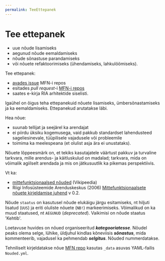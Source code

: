 ```yaml
---
permalink: TeeEttepanek
---
```


# Tee ettepanek

- uue nõude lisamiseks
- aegunud nõude eemaldamiseks
- nõude sõnastuse parandamiseks
- või nõuete refaktoorimiseks (ühendamiseks, lahkulöömiseks).

Tee ettepanek:
- <a href='https://github.com/e-gov/MFN/issues' target='_new'>avades issue</a> MFN-i repos
- esitades _pull request_-i [MFN-i repos](https://github.com/e-gov/MFN/)
- saates e-kirja RIA arhitektide siselisti.

Igaühel on õigus teha ettepanekuid nõuete lisamiseks, ümbersõnastamiseks ja ka eemaldamiseks. Ettepanekud arutatakse läbi. 

Hea nõue:
- suunab tellijat ja seejärel ka arendajat
- ei piirdu üksiku kogemusega, vaid pakkub standardset lahendusteed sageliesinevale, tüüpilisele vajadusele või probleemile
- toimima ka meelespeana (et olulist asja ära ei unustataks).

Nõuete lõppeesmärk on, et tekiks kasutajatele väärtust pakkuv ja turvaline tarkvara, mille arendus- ja käitluskulud on madalad; tarkvara, mida on võimalik agiilselt arendada ja mis on jätkusuutlik ka pikemas perspektiivis.

Vt ka:
- [mittefunktsionaalsed nõuded](https://et.wikipedia.org/wiki/Mittefunktsionaalsed_n%C3%B5uded) (Vikipeedia)
- Riigi Infosüsteemide Arenduskeskus (2006) [Mittefunktsionaalsete nõuete kirjeldamise juhend](https://www.ria.ee/public/publikatsioonid/Mittefunk_nouded.doc) v 0.2.

Nõude `staatus` on kasutusel nõude elukäigu järgu esitamiseks, nt hiljuti lisatud (`UUS`) ja eriti oluliste nõuete (`NB!`) markeerimiseks. Võimalikud on ka muud staatused, nt `AEGUNUD` (_deprecated_). Vaikimisi on nõude staatus 'Kehtib'.

Loetavuse huvides on nõued organiseeritud ___kategooriatesse___. Nõudel peaks olema selge, lühike, üldjuhul kindlas kõneviisis ___sõnastus___, mida kommenteerib, vajadusel ka pehmendab ___selgitus___. Nõuded nummerdatakse.

Tehniliselt kirjeldatakse nõue [MFN repo](https://github.com/e-gov/MFN/) kasutas `_data` asuvas YAML-failis `Nouded.yml`.
